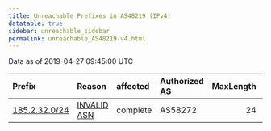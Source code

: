 ```yaml
---
title: Unreachable Prefixes in AS48219 (IPv4)
datatable: true
sidebar: unreachable_sidebar
permalink: unreachable_AS48219-v4.html
---
```


Data as of 2019-04-27 09:45:00 UTC


<div class="datatable-begin"></div>

| Prefix                                               | Reason                                                                                               | affected   | Authorized AS   |   MaxLength | Anchor                                         |   unreachable /24s |
|:-----------------------------------------------------|:-----------------------------------------------------------------------------------------------------|:-----------|:----------------|------------:|:-----------------------------------------------|-------------------:|
| [185.2.32.0/24](https://stat.ripe.net/185.2.32.0/24) | [INVALID ASN](https://rpki-validator.ripe.net/announcement-preview?asn=AS48219&prefix=185.2.32.0/24) | complete   | AS58272         |          24 | [RIPE](unreachable_RIPE_NCC_RPKI_Root-v4.html) |                  1 |

<div class="datatable-end"></div>